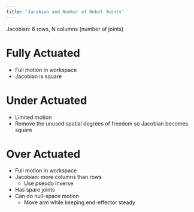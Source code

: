 ```yaml
---
title: 'Jacobian and Number of Robot Joints'
---
```


Jacobian: 6 rows, N columns (number of joints)

# Fully Actuated

* Full motion in workspace
* Jacobian is square

# Under Actuated

* Limited motion
* Remove the unused spatial degrees of freedom so Jacobian becomes square

# Over Actuated

* Full motion in workspace
* Jacobian: more columns than rows
    - Use pseudo inverse
* Has spare joints
* Can do null-space motion
    - Move arm while keeping end-effector steady
